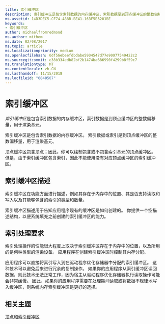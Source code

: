 ```yaml
---
title: 索引缓冲区
description: 索引缓冲区是包含索引数据的内存缓冲区，索引数据是到顶点缓冲区的整数偏移量，用于渲染基元。
ms.assetid: 14D3DEC5-CF74-488B-BE41-16BF5E3201BE
keywords:
- 索引缓冲区
author: michaelfromredmond
ms.author: mithom
ms.date: 02/08/2017
ms.topic: article
ms.localizationpriority: medium
ms.openlocfilehash: 0df56ebeefdbdabe5904547d77e90077549422c2
ms.sourcegitcommit: e38b334edb82bf2b1474ba686990f4299b8f59c7
ms.translationtype: MT
ms.contentlocale: zh-CN
ms.lasthandoff: 11/15/2018
ms.locfileid: "6840507"
---
```

# <a name="index-buffers"></a>索引缓冲区


*索引缓冲区*是包含索引数据的内存缓冲区，索引数据是到顶点缓冲区的整数偏移量，用于渲染基元。

索引缓冲区是包含索引数据的内存缓冲区。 索引数据或索引是到顶点缓冲区的整数偏移量，用于渲染基元。

顶点缓冲区包含顶点；因此，你可以绘制包含或不包含索引基元的顶点缓冲区。 但是，由于索引缓冲区包含索引，因此不能使用没有对应顶点缓冲区的索引缓冲区。

## <a name="span-idindexbufferdescriptionspanspan-idindexbufferdescriptionspanspan-idindexbufferdescriptionspanindex-buffer-description"></a><span id="Index_Buffer_Description"></span><span id="index_buffer_description"></span><span id="INDEX_BUFFER_DESCRIPTION"></span>索引缓冲区描述


索引缓冲区在功能方面进行描述，例如其存在于内存中的位置、其是否支持读取和写入以及其能够包含的索引的类型和数量。

索引缓冲区描述用于告知应用程序现有的缓冲区是如何创建的。 你提供一个空描述结构，以便系统填充之前创建的索引缓冲区的能力。

## <a name="span-idindexprocessingrequirementsspanspan-idindexprocessingrequirementsspanspan-idindexprocessingrequirementsspanindex-processing-requirements"></a><span id="Index_Processing_Requirements"></span><span id="index_processing_requirements"></span><span id="INDEX_PROCESSING_REQUIREMENTS"></span>索引处理要求


索引处理操作的性能很大程度上取决于索引缓冲区存在于内存中的位置，以及所用的是何种类型的渲染设备。 应用程序在创建索引缓冲区时控制其内存分配。

应用程序可以直接将索引写入到在驱动程序优化存储器中分配的索引缓冲区。 这种技术可以避免后来进行冗余的复制操作。 如果你的应用程序从索引缓冲区读回数据，则此技术无法正常工作，因为宿主从驱动程序优化存储器执行读取操作可能会非常缓慢。 因此，如果你的应用程序需要在处理期间读取或将数据不规律地写入缓冲区，则系统内存索引缓冲区是更好的选择。

## <a name="span-idrelated-topicsspanrelated-topics"></a><span id="related-topics"></span>相关主题


[顶点和索引缓冲区](vertex-and-index-buffers.md)

 

 





